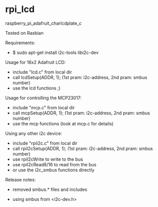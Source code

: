 rpi_lcd
=======

raspberry_pi_adafruit_charlcdplate_c


Tested on Rasbian

Requirements:
- $ sudo apt-get install i2c-tools libi2c-dev

Usage for 16x2 Adafruit LCD:
- include "lcd.c" from local dir
- call lcdSetup(ADDR, 1); (1st pram: i2c-address, 2nd pram: smbus number)
- use the lcd functions ;)

Usage for controlling the MCP23017:
- include "mcp.c" from local dir
- call mcpSetup(ADDR, 1); (1st pram: i2c-address, 2nd pram: smbus number)
- use the mcp functions (look at mcp.c for details)

Using any other i2c device:
- include "rpii2c.c" from local dir
- call rpiI2cSetup(ADDR, 1); (1st pram: i2c-address, 2nd pram: smbus number)
- use rpiI2cWrite to write to the bus
- use rpiI2cRead8/16 to read from the bus
- or use the i2c_smbus functions directly

Release notes:

- removed smbus.* files and includes
+ using smbus from <i2c-dev.h>
